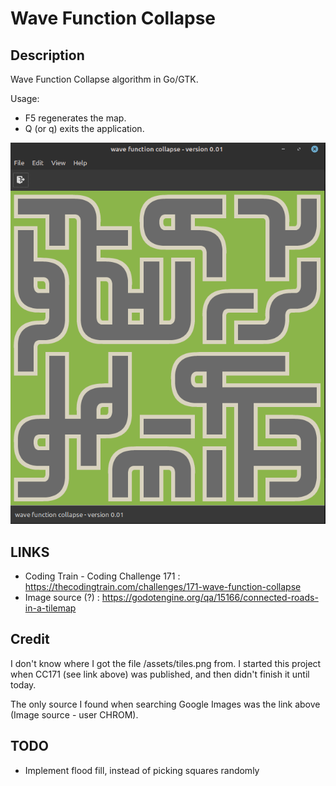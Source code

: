 # Wave Function Collapse

## Description
Wave Function Collapse algorithm in Go/GTK. 

Usage:
* F5 regenerates the map.
* Q (or q) exits the application.

![Screenshot](/assets/screenshot.png)

## LINKS

* Coding Train - Coding Challenge 171 : https://thecodingtrain.com/challenges/171-wave-function-collapse
* Image source (?) : https://godotengine.org/qa/15166/connected-roads-in-a-tilemap

## Credit

I don't know where I got the file /assets/tiles.png from. I started this project when CC171 (see link above) was published, and then didn't finish it until today.

The only source I found when searching Google Images was the link above (Image source - user CHROM).

## TODO

* Implement flood fill, instead of picking squares randomly
